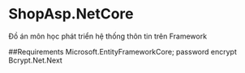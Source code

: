 # ShopAsp.NetCore
Đồ án môn học phát triển hệ thống thôn tin trên Framework

##Requirements
Microsoft.EntityFrameworkCore;
password encrypt Bcrypt.Net.Next